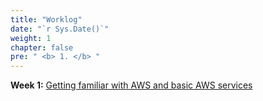```yaml
---
title: "Worklog"
date: "`r Sys.Date()`"
weight: 1
chapter: false
pre: " <b> 1. </b> "
---
```


**Week 1:** [Getting familiar with AWS and basic AWS services](1.1-week1/)

